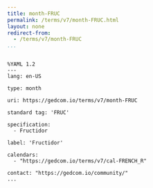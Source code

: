 ```yaml
---
title: month-FRUC
permalink: /terms/v7/month-FRUC.html
layout: none
redirect-from:
  - /terms/v7/month-FRUC
...
```


```

%YAML 1.2
---
lang: en-US

type: month

uri: https://gedcom.io/terms/v7/month-FRUC

standard tag: 'FRUC'

specification:
  - Fructidor

label: 'Fructidor'

calendars:
  - "https://gedcom.io/terms/v7/cal-FRENCH_R"

contact: "https://gedcom.io/community/"
...

```
